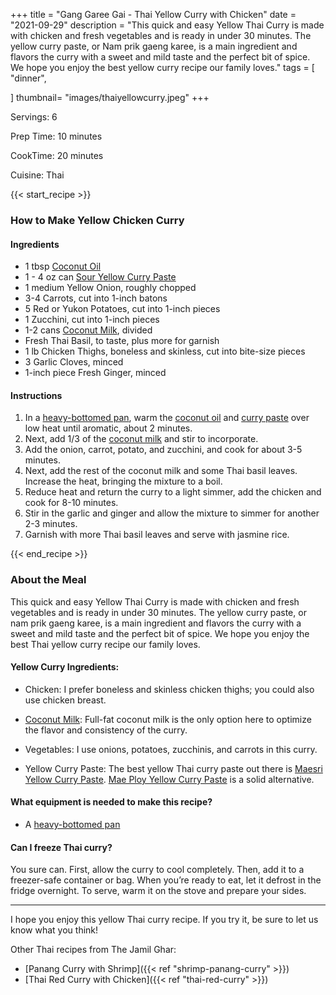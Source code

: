 +++
title = "Gang Garee Gai - Thai Yellow Curry with Chicken"
date = "2021-09-29"
description = "This quick and easy Yellow Thai Curry is made with chicken and fresh vegetables and is ready in under 30 minutes. The yellow curry paste, or Nam prik gaeng karee, is a main ingredient and flavors the curry with a sweet and mild taste and the perfect bit of spice. We hope you enjoy the best yellow curry recipe our family loves."
tags = [
    "dinner",
   
]
thumbnail= "images/thaiyellowcurry.jpeg"
+++

Servings: 6 <!--more-->

Prep Time: 10 minutes 

CookTime: 20 minutes

Cuisine: Thai 

{{< start_recipe >}}

### How to Make Yellow Chicken Curry 

#### Ingredients

* 1 tbsp [Coconut Oil](https://amzn.to/3w8pmjZ)
* 1 - 4 oz can [Sour Yellow Curry Paste](https://amzn.to/2XUUbLX)
* 1 medium Yellow Onion, roughly chopped
* 3-4 Carrots, cut into 1-inch batons 
* 5 Red or Yukon Potatoes, cut into 1-inch pieces
* 1 Zucchini, cut into 1-inch pieces
* 1-2 cans [Coconut Milk](https://amzn.to/3uukipb), divided
* Fresh Thai Basil, to taste, plus more for garnish 
* 1 lb Chicken Thighs, boneless and skinless, cut into bite-size pieces 
* 3 Garlic Cloves, minced
* 1-inch piece Fresh Ginger, minced 

#### Instructions

1. In a [heavy-bottomed pan](https://amzn.to/3kQSCYw), warm the [coconut oil](https://amzn.to/3w8pmjZ) and [curry paste](https://amzn.to/2XUUbLX) over low heat until aromatic, about 2 minutes. 
2. Next, add 1/3 of the [coconut milk](https://amzn.to/3uukipb) and stir to incorporate. 
3. Add the onion, carrot, potato, and zucchini, and cook for about 3-5 minutes. 
4. Next, add the rest of the coconut milk and some Thai basil leaves. Increase the heat, bringing the mixture to a boil. 
5. Reduce heat and return the curry to a light simmer, add the chicken and cook for 8-10 minutes. 
6. Stir in the garlic and ginger and allow the mixture to simmer for another 2-3 minutes. 
7. Garnish with more Thai basil leaves and serve with jasmine rice.

{{< end_recipe >}}

### About the Meal 

This quick and easy Yellow Thai Curry is made with chicken and fresh vegetables and is ready in under 30 minutes. The yellow curry paste, or nam prik gaeng karee, is a main ingredient and flavors the curry with a sweet and mild taste and the perfect bit of spice. We hope you enjoy the best Thai yellow curry recipe our family loves.

#### Yellow Curry Ingredients: 

* Chicken: I prefer boneless and skinless chicken thighs; you could also use chicken breast.

* [Coconut Milk]((https://amzn.to/3uukipb)): Full-fat coconut milk is the only option here to optimize the flavor and consistency of the curry. 

* Vegetables: I use onions, potatoes, zucchinis, and carrots in this curry. 

* Yellow Curry Paste: The best yellow Thai curry paste out there is [Maesri Yellow Curry Paste](https://amzn.to/2XUUbLX). [Mae Ploy Yellow Curry Paste](https://amzn.to/2Y0tx4C) is a solid alternative. 

#### What equipment is needed to make this recipe?

* A [heavy-bottomed pan](https://amzn.to/3kQSCYw) 

#### Can I freeze Thai curry?

You sure can. First, allow the curry to cool completely. Then, add it to a freezer-safe container or bag. When you’re ready to eat, let it defrost in the fridge overnight. To serve, warm it on the stove and prepare your sides.

----

I hope you enjoy this yellow Thai curry recipe. If you try it, be sure to let us know what you think!

Other Thai recipes from The Jamil Ghar:

* [Panang Curry with Shrimp]({{< ref "shrimp-panang-curry" >}})
* [Thai Red Curry with Chicken]({{< ref "thai-red-curry" >}})
